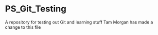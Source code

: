 # PS_Git_Testing
A repository for testing out Git and learning stuff
Tam Morgan has made a change to this file
